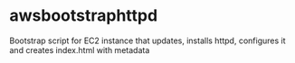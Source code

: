# awsbootstraphttpd
Bootstrap script for EC2 instance that updates, installs httpd, configures it and creates index.html with metadata
